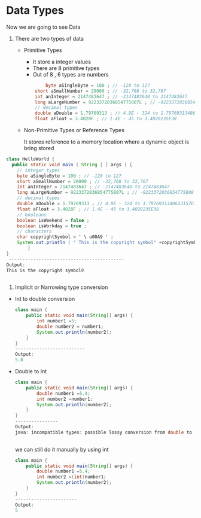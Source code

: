 # Data Types

Now we are going to see Data 

1. There are two types of data
    - Primitive Types
        - It store a integer values
        - There are 8 primitive types
        - Out of 8 , 6 types are numbers
        
        ```java
        		byte aSingleByte = 100 ; // -128 to 127
            short aSmallNumber = 20000 ; // -32,768 to 32,767
            int anInteger = 2147483647 ; // -2147483648 to 2147483647
            long aLargeNumber = 9223372036854775807L ; // -9223372036854775808 to 9223372036854775807
            // decimal types
            double aDouble = 1.79769313 ; // 4.9E - 324 to 1.7976931348623157E308
            float aFloat = 3.4028F ; // 1.4E - 45 to 3.4028235E38
        ```
        
    - Non-Primitive Types or Reference Types
        
        It stores reference to a  memory location  where a dynamic object is bring stored 
        

```java
class HelloWorld {
  public static void main ( String [ ] args ) {
    // integer types
    byte aSingleByte = 100 ; // -128 to 127
    short aSmallNumber = 20000 ; // -32,768 to 32,767
    int anInteger = 2147483647 ; // -2147483648 to 2147483647
    long aLargeNumber = 9223372036854775807L ; // -9223372036854775808 to 9223372036854775807
    // decimal types
    double aDouble = 1.79769313 ; // 4.9E - 324 to 1.7976931348623157E308
    float aFloat = 3.4028F ; // 1.4E - 45 to 3.4028235E38
    // booleans
    boolean isWeekend = false ;
    boolean isWorkday = true ;
    // characters
    char copyrightSymbol = ' \ u00A9 ' ;
    System.out.println ( " This is the copyright symbol" +copyrightSymbol ) ;
		}
}
 -------------------------------------------
Output:
This is the copyright symbol©
                                                             
```

1. Implicit or Narrowing type conversion
- Int to double conversion
    
    ```java
    class main {
        public static void main(String[] args) {
            int number1 =5;
            double number2 = number1;
            System.out.println(number2);
        }
    }
    --------------------------
    Output:
    5.0
    ```
    
- Double to Int
    
    ```java
    class main {
        public static void main(String[] args) {
            double number1 =5.4;
            int number2 =number1;
            System.out.println(number2);
        }
    }
    ----------------
    Output:
    java: incompatible types: possible lossy conversion from double to int
     
    ```
    
    we can still do it manually by using int 
    
    ```java
    class main {
        public static void main(String[] args) {
            double number1 =5.4;
            int number2 =(int)number1;
            System.out.println(number2);
        }
    }
    -----------------------
    Output:
    5
    ```
